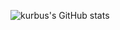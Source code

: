 ![kurbus's GitHub stats](https://github-readme-stats.vercel.app/api?username=kurbus&show_icons=true&theme=tokyonight&count_private=true)
